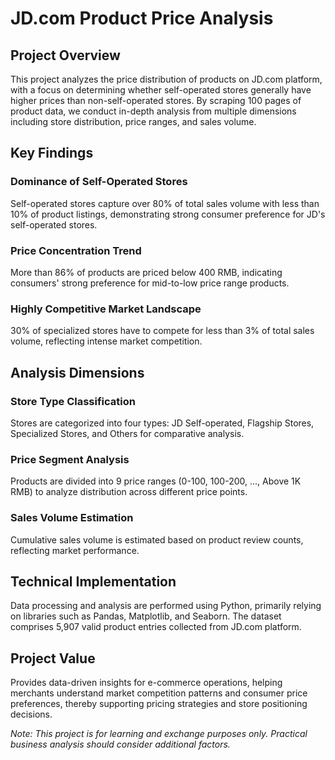 # JD.com Product Price Analysis

## Project Overview
This project analyzes the price distribution of products on JD.com platform, with a focus on determining whether self-operated stores generally have higher prices than non-self-operated stores. By scraping 100 pages of product data, we conduct in-depth analysis from multiple dimensions including store distribution, price ranges, and sales volume.

## Key Findings

### Dominance of Self-Operated Stores
Self-operated stores capture over 80% of total sales volume with less than 10% of product listings, demonstrating strong consumer preference for JD's self-operated stores.

### Price Concentration Trend
More than 86% of products are priced below 400 RMB, indicating consumers' strong preference for mid-to-low price range products.

### Highly Competitive Market Landscape
30% of specialized stores have to compete for less than 3% of total sales volume, reflecting intense market competition.

## Analysis Dimensions

### Store Type Classification
Stores are categorized into four types: JD Self-operated, Flagship Stores, Specialized Stores, and Others for comparative analysis.

### Price Segment Analysis
Products are divided into 9 price ranges (0-100, 100-200, ..., Above 1K RMB) to analyze distribution across different price points.

### Sales Volume Estimation
Cumulative sales volume is estimated based on product review counts, reflecting market performance.

## Technical Implementation
Data processing and analysis are performed using Python, primarily relying on libraries such as Pandas, Matplotlib, and Seaborn. The dataset comprises 5,907 valid product entries collected from JD.com platform.

## Project Value
Provides data-driven insights for e-commerce operations, helping merchants understand market competition patterns and consumer price preferences, thereby supporting pricing strategies and store positioning decisions.

*Note: This project is for learning and exchange purposes only. Practical business analysis should consider additional factors.*
